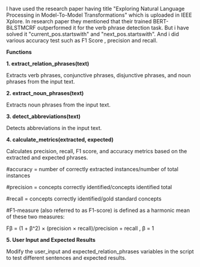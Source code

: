 I have used the research paper having title "Exploring Natural Language Processing in Model-To-Model Transformations" which is uploaded in IEEE Xplore. In research paper they mentioned that their trained BERT-BiLSTMCRF outperformed it for the verb phrase detection task. But i have solved it "current_pos.startswith" and "next_pos.startswith". And i did various accuracy test such as F1 Score , precision and recall.


**Functions**


**1. extract_relation_phrases(text)**


Extracts verb phrases, conjunctive phrases, disjunctive phrases, and noun phrases from the input text.

**2. extract_noun_phrases(text)**

Extracts noun phrases from the input text.

**3. detect_abbreviations(text)**


Detects abbreviations in the input text.

**4. calculate_metrics(extracted, expected)**


Calculates precision, recall, F1 score, and accuracy metrics based on the extracted and expected phrases.


#accuracy = number of correctly extracted instances/number of total instances


#precision = concepts correctly identified/concepts identified total


#recall = concepts correctly identified/gold standard concepts


#F1-measure (also referred to as F1-score) is defined as a harmonic mean of these two measures:


Fβ = (1 + β^2) × (precision × recall)/precision + recall , β = 1


**5. User Input and Expected Results**


Modify the user_input and expected_relation_phrases variables in the script to test different sentences and expected results.
